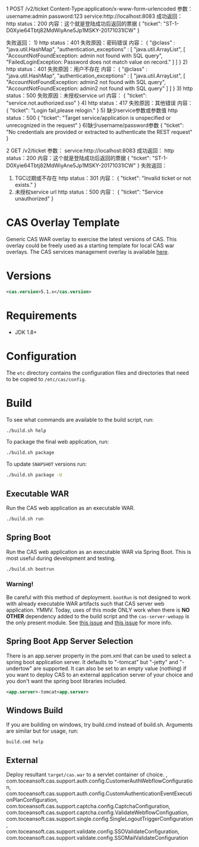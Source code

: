 1 POST /v2/ticket
Content-Type:application/x-www-form-urlencoded
参数：
username:admin
password:123
service:http://localhost:8083
成功返回：
http status：200
内容：这个就是登陆成功后返回的票据
{
    "ticket": "ST-1-D0Xyie64Tbtj82MdWiyAne5Jp1MSKY-20171031ICW"
}

失败返回：
1)
http status：401
失败原因：密码错误
内容：
{
  "@class" : "java.util.HashMap",
  "authentication_exceptions" : [ "java.util.ArrayList", [ "AccountNotFoundException: admin not found with SQL query", "FailedLoginException: Password does not match value on record." ] ]
}
2)
http status：401
失败原因：用户不存在
内容：
{
  "@class" : "java.util.HashMap",
  "authentication_exceptions" : [ "java.util.ArrayList", [ "AccountNotFoundException: admin2 not found with SQL query", "AccountNotFoundException: admin2 not found with SQL query" ] ]
}
3)
http status：500
失败原因：未授权service url
内容：
{
    "ticket": "service.not.authorized.sso"
}
4)
http status：417
失败原因：其他错误
内容：
{
    "ticket": "Login fail,please relogin."
}
5) 缺少service参数或参数值
http status：500
{
    "ticket": "Target service/application is unspecified or unrecognized in the request"
}
6)缺少username/password参数
{
    "ticket": "No credentials are provided or extracted to authenticate the REST request"
}


2 GET /v2/ticket
参数：
service:http://localhost:8083
成功返回：
http status：200
内容：这个就是登陆成功后返回的票据
{
    "ticket": "ST-1-D0Xyie64Tbtj82MdWiyAne5Jp1MSKY-20171031ICW"
}
失败返回：
1) TGC过期或不存在
http status：301
内容：
{
    "ticket": "Invalid ticket or not exists."
}
2) 未授权service url
http status：500
内容：
{
    "ticket": "Service unauthorized"
}


CAS Overlay Template
============================

Generic CAS WAR overlay to exercise the latest versions of CAS. This overlay could be freely used as a starting template for local CAS war overlays. The CAS services management overlay is available [here](https://github.com/apereo/cas-services-management-overlay).

# Versions

```xml
<cas.version>5.1.x</cas.version>
```

# Requirements
* JDK 1.8+

# Configuration

The `etc` directory contains the configuration files and directories that need to be copied to `/etc/cas/config`.

# Build

To see what commands are available to the build script, run:

```bash
./build.sh help
```

To package the final web application, run:

```bash
./build.sh package
```

To update `SNAPSHOT` versions run:

```bash
./build.sh package -U
```


## Executable WAR

Run the CAS web application as an executable WAR.

```bash
./build.sh run
```

## Spring Boot

Run the CAS web application as an executable WAR via Spring Boot. This is most useful during development and testing.

```bash
./build.sh bootrun
```

### Warning!

Be careful with this method of deployment. `bootRun` is not designed to work with already executable WAR artifacts such that CAS server web application. YMMV. Today, uses of this mode ONLY work when there is **NO OTHER** dependency added to the build script and the `cas-server-webapp` is the only present module. See [this issue](https://github.com/apereo/cas/issues/2334) and [this issue](https://github.com/spring-projects/spring-boot/issues/8320) for more info.


## Spring Boot App Server Selection
There is an app.server property in the pom.xml that can be used to select a spring boot application server.
It defaults to "-tomcat" but "-jetty" and "-undertow" are supported. 
It can also be set to an empty value (nothing) if you want to deploy CAS to an external application server of your choice and you don't want the spring boot libraries included. 

```xml
<app.server>-tomcat<app.server>
```

## Windows Build
If you are building on windows, try build.cmd instead of build.sh. Arguments are similar but for usage, run:  

```
build.cmd help
```

## External

Deploy resultant `target/cas.war`  to a servlet container of choice.
,\
com.toceansoft.cas.support.auth.config.CustomerAuthWebflowConfiguration,\
com.toceansoft.cas.support.auth.config.CustomAuthenticationEventExecutionPlanConfiguration,\
com.toceansoft.cas.support.captcha.config.CaptchaConfiguration,\
com.toceansoft.cas.support.captcha.config.ValidateWebflowConfiguation,\
com.toceansoft.cas.support.single.config.SingleLogoutTriggerConfiguration,\
com.toceansoft.cas.support.validate.config.SSOValidateConfiguration,\
com.toceansoft.cas.support.validate.config.SSOMailValidateConfiguration

